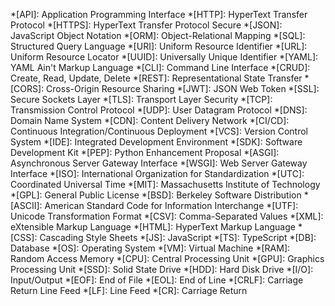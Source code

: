 <!-- Abbreviations for jinpy-utils documentation -->
*[API]: Application Programming Interface
*[HTTP]: HyperText Transfer Protocol
*[HTTPS]: HyperText Transfer Protocol Secure
*[JSON]: JavaScript Object Notation
*[ORM]: Object-Relational Mapping
*[SQL]: Structured Query Language
*[URI]: Uniform Resource Identifier
*[URL]: Uniform Resource Locator
*[UUID]: Universally Unique Identifier
*[YAML]: YAML Ain't Markup Language
*[CLI]: Command Line Interface
*[CRUD]: Create, Read, Update, Delete
*[REST]: Representational State Transfer
*[CORS]: Cross-Origin Resource Sharing
*[JWT]: JSON Web Token
*[SSL]: Secure Sockets Layer
*[TLS]: Transport Layer Security
*[TCP]: Transmission Control Protocol
*[UDP]: User Datagram Protocol
*[DNS]: Domain Name System
*[CDN]: Content Delivery Network
*[CI/CD]: Continuous Integration/Continuous Deployment
*[VCS]: Version Control System
*[IDE]: Integrated Development Environment
*[SDK]: Software Development Kit
*[PEP]: Python Enhancement Proposal
*[ASGI]: Asynchronous Server Gateway Interface
*[WSGI]: Web Server Gateway Interface
*[ISO]: International Organization for Standardization
*[UTC]: Coordinated Universal Time
*[MIT]: Massachusetts Institute of Technology
*[GPL]: General Public License
*[BSD]: Berkeley Software Distribution
*[ASCII]: American Standard Code for Information Interchange
*[UTF]: Unicode Transformation Format
*[CSV]: Comma-Separated Values
*[XML]: eXtensible Markup Language
*[HTML]: HyperText Markup Language
*[CSS]: Cascading Style Sheets
*[JS]: JavaScript
*[TS]: TypeScript
*[DB]: Database
*[OS]: Operating System
*[VM]: Virtual Machine
*[RAM]: Random Access Memory
*[CPU]: Central Processing Unit
*[GPU]: Graphics Processing Unit
*[SSD]: Solid State Drive
*[HDD]: Hard Disk Drive
*[I/O]: Input/Output
*[EOF]: End of File
*[EOL]: End of Line
*[CRLF]: Carriage Return Line Feed
*[LF]: Line Feed
*[CR]: Carriage Return
